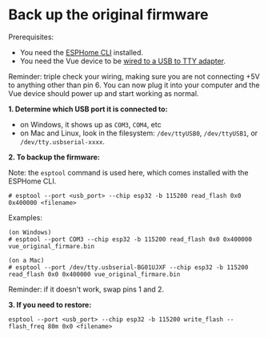 # Back up the original firmware

Prerequisites:
- You need the [ESPHome CLI](installing_esphome.md) installed.
- You need the Vue device to be [wired to a USB to TTY adapter](wiring_and_usb.md).

Reminder: triple check your wiring, making sure you are not connecting +5V to anything other than pin 6.  You can now plug it into your computer and the Vue device should power up and start working as normal.

**1. Determine which USB port it is connected to:**
  - on Windows, it shows up as `COM3`, `COM4`, etc
  - on Mac and Linux, look in the filesystem: `/dev/ttyUSB0`, `/dev/ttyUSB1`, or `/dev/tty.usbserial-xxxx`.

**2. To backup the firmware:**

Note: the `esptool` command is used here, which comes installed with the ESPHome CLI.
```
# esptool --port <usb_port> --chip esp32 -b 115200 read_flash 0x0 0x400000 <filename>
```

Examples:
```
(on Windows)
# esptool --port COM3 --chip esp32 -b 115200 read_flash 0x0 0x400000 vue_original_firmare.bin

(on a Mac)
# esptool --port /dev/tty.usbserial-BG01UJXF --chip esp32 -b 115200 read_flash 0x0 0x400000 vue_original_firmare.bin
```

Reminder: if it doesn't work, swap pins 1 and 2.

**3. If you need to restore:**

```
esptool --port <usb_port> --chip esp32 -b 115200 write_flash --flash_freq 80m 0x0 <filename>
```
